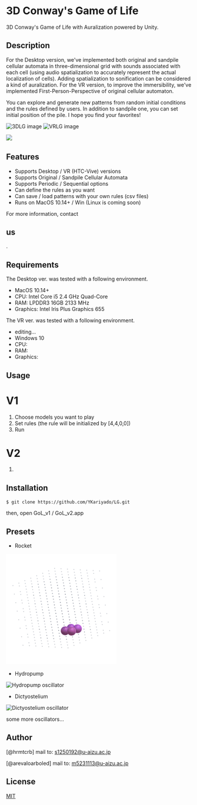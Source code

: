 
# 3D Conway's Game of Life

3D Conway's Game of Life with Auralization powered by Unity.

## Description

For the Desktop version, we've implemented both original and sandpile cellular automata in three-dimensional grid with sounds associated with each cell (using audio spatialization to accurately represent the actual localization of cells). Adding spatialization to sonification can be considered a kind of auralization. For the VR version, to improve the immersibility, we've implemented First-Person-Perspective of original cellular automaton. 

You can explore and generate new patterns from random initial conditions and the rules defined by users. In addition to sandpile one, you can set initial position of the pile. I hope you find your favorites!

![3DLG image]()
![VRLG image]()

[![](http://img.youtube.com/vi/kSOa_Kmai9E/0.jpg)](http://www.youtube.com/watch?v=kSOa_Kmai9E "demo")
 
## Features
 
- Supports Desktop / VR (HTC-Vive) versions
- Supports Original / Sandpile Cellular Automata
- Supports Periodic / Sequential options
- Can define the rules as you want
- Can save / load patterns with your own rules (csv files)
- Runs on MacOS 10.14+ / Win (Linux is coming soon)
 
For more information, contact <h2 id="author">us</h1>.

## Requirements

The Desktop ver. was tested with a following environment.
- MacOS 10.14+
- CPU: Intel Core i5 2.4 GHz Quad-Core
- RAM: LPDDR3 16GB 2133 MHz
- Graphics: Intel Iris Plus Graphics 655

The VR ver. was tested with a following environment.
- editing...
- Windows 10
- CPU: 
- RAM: 
- Graphics: 

## Usage
 
# V1
1. Choose models you want to play
2. Set rules (the rule will be initialized by [4,4,0,0])
3. Run

# V2
1. 
 
## Installation
 
```
$ git clone https://github.com/YKariyado/LG.git
```
then, open GoL_v1 / GoL_v2.app

## Presets
- Rocket
<img src="_image/1608680514.gif" alt="Rocket oscillator" title="Rocket">

- Hydropump
<img src="_image/pomp.gif" alt="Hydropump oscillator" title="Hydropump" width="300" height="300">

- Dictyostelium
<img src="_image/nenkin.gif" alt="Dictyostelium oscillator" title="Dictyostelium" width="300" height="300">

some more oscillators...
 
## Author
 
[@hrmtcrb]
mail to: s1250192@u-aizu.ac.jp

[@arevaloarboled]
mail to: m5231113@u-aizu.ac.jp

 
## License
 
[MIT](LICENSE)</blockquote>
